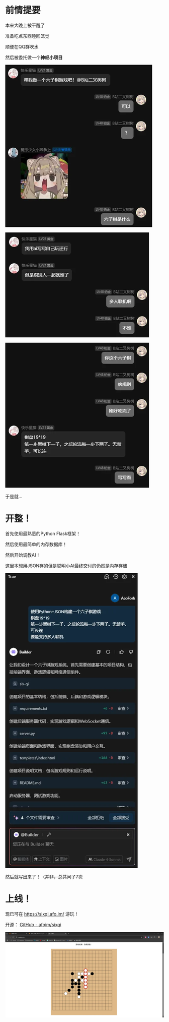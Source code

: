 
# 前情提要

本来大晚上被干醒了

准备吃点东西睡回笼觉

顺便在QQ群吹水

然后被委托做一个**神经小项目**

![](../assets/images/29afe2b7-db53-4707-81ef-173befb84a06.webp)

![](../assets/images/f7b3b7b6-a462-4c1a-b8cf-665cc4df824c.webp)

![](../assets/images/0d0b13c2-e2d5-4394-b7fd-48af6277869c.webp)

于是就...

# 开整！

首先使用最熟悉的Python Flask框架！

然后使用最简单的内存数据库！

然后开始调教AI！

~~这里本想用JSON存的但是聪明小AI最终交付的仍然是内存存储~~

![](../assets/images/1d62004f-ed07-4ced-be59-63bb4dd03b2d.webp)

然后就写出来了！（~~并非，总共问了7次~~

# 上线！

现已可在 https://sixqi.afo.im/ 游玩！

开源： [GitHub - afoim/sixqi](https://github.com/afoim/sixqi)

![](../assets/images/1416208a-b44c-40b7-a1ba-743e8a28d3bc.webp)
